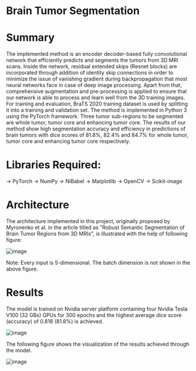 # Brain Tumor Segmentation 

# Summary
The implemented method is an encoder decoder-based fully convolutional network that efficiently predicts and segments the tumors from 3D MRI scans. Inside the network, residual extended skips (Resnet blocks) are incorporated through addition of identity skip connections in order to minimize the issue of vanishing gradient during backpropagation that most neural networks face in case of deep image processing. Apart from that, comprehensive augmentation and pre-processing is applied to ensure that our network is able to process and learn well from the 3D training images.  For training and evaluation, BraTS 2020 training dataset is used by splitting it into a training and validation set. The method is implemented in Python 3 using the PyTorch framework.   Three tumor sub-regions to be segmented are whole tumor, tumor core and enhancing tumor core. The results of our method show high segmentation accuracy and efficiency in predictions of brain tumors with dice scores of 81.8%, 82.4% and 84.7% for whole tumor, tumor core and enhancing tumor core respectively. 
 
# Libraries Required:
  -> PyTorch 
  -> NumPy 
  -> NiBabel 
  -> Matplotlib
  -> OpenCV
  -> Scikit-image
  
# Architecture
The architecture implemented in this project, originally proposed by Myronenko et al. in the article titled as "Robust Semantic Segmentation of Brain Tumor
Regions from 3D MRIs", is illustrated with the help of following figure:

![image](https://user-images.githubusercontent.com/69485235/128057854-432de3c2-951e-4dba-a7c8-bd6b2748126c.png)

Note: Every input is 5-dimensional. The batch dimension is not shown in the above figure.

# Results
The model is trained on Nvidia server platform containing four Nvidia Tesla V100 (32 GBs) GPUs for 300 epochs and the highest average dice score (accuracy) of 0.818 (81.8%) is achieved. 

![image](https://user-images.githubusercontent.com/69485235/128058395-c1152138-71a8-48cd-af00-63e15ef71323.png)

The following figure shows the visualization of the results achieved through the model.

![image](https://user-images.githubusercontent.com/69485235/128058532-eb548305-2c3b-49f5-8894-d4db4c80622d.png)


